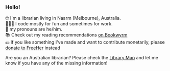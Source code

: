 ### Hello!

🤓 I'm a librarian living in Naarm (Melbourne), Australia.  
👨🏻‍💻 I code mostly for fun and sometimes for work.  
👤 my pronouns are he/him.  
📚 Check out my reading recommendations [on Bookwyrm](https://bookwyrm.social/user/hugh)  
💵 If you like something I've made and want to contribute monetarily, please [donate to FreeHer](https://www.gofundme.com/f/bfvnvt-freethepeople) instead

Are you an Australian librarian? Please check the [Library Map](https://librarymap.hugh.run) and let me know if you have any of the missing information!
